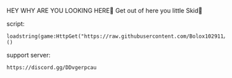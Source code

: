 HEY WHY ARE YOU LOOKING HERE🤔 Get out of here you little Skid🔫


script: 
```
loadstring(game:HttpGet("https://raw.githubusercontent.com/Bolox102911/GrassCutting/refs/heads/main/GrassCuttingScript"))()
```
support server:
```
https://discord.gg/DDvgerpcau
```


